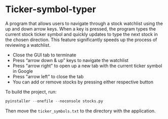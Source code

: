 # Ticker-symbol-typer
A program that allows users to navigate through a stock watchlist using the up and down arrow keys. When a key is pressed, the program types the current stock ticker symbol and quickly updates to type the next stock in the chosen direction. This feature significantly speeds up the process of reviewing a watchlist.


- Close the GUI tab to terminate
- Press “arrow down & up” keys to navigate the watchlist
- Press "arrow right" to open up a new tab with the current ticker symbol in Google
- Press "arrow left" to close the tab
- You can add or remove stocks by pressing either respective button


To build the project, run:
```python
pyinstaller --onefile --noconsole stocks.py
```
Then move the `ticker_symbols.txt` to the directory with the application.
